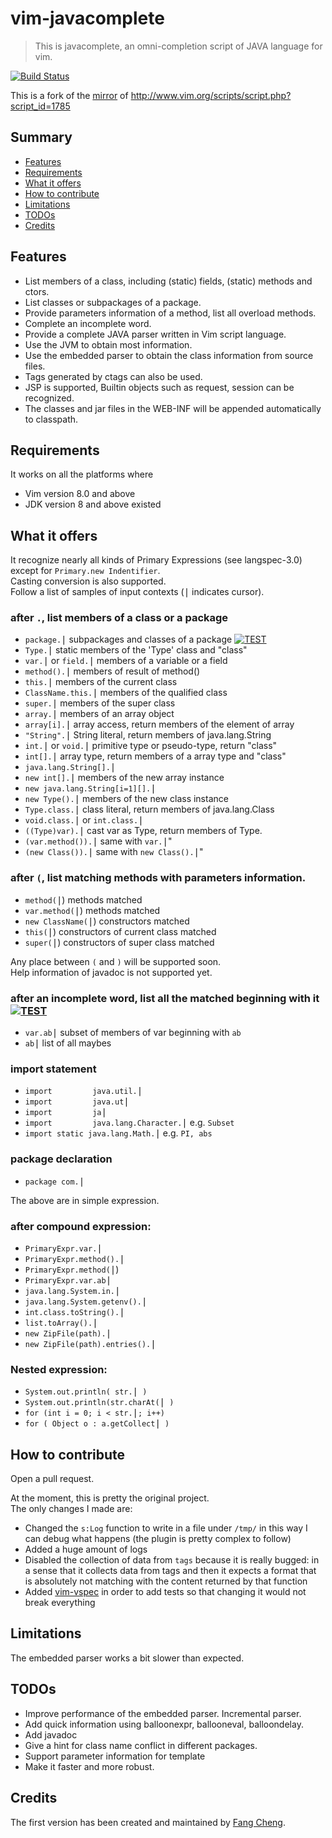 # vim-javacomplete
> This is javacomplete, an omni-completion script of JAVA language for vim.

[![Build Status](https://travis-ci.com/sixro/javacomplete.svg?branch=master)](https://travis-ci.com/sixro/javacomplete)

This is a fork of the [mirror](https://github.com/vim-scripts/javacomplete) of http://www.vim.org/scripts/script.php?script_id=1785


## Summary

  * [Features](#features)
  * [Requirements](#requirements)
  * [What it offers](#what-it-offers)
  * [How to contribute](#how-to-contribute)
  * [Limitations](#limits)
  * [TODOs](#todos)
  * [Credits](#credits)


## <a name="features"></a>Features

  * List members of a class, including (static) fields, (static) methods and ctors.
  * List classes or subpackages of a package.
  * Provide parameters information of a method, list all overload methods.
  * Complete an incomplete word.
  * Provide a complete JAVA parser written in Vim script language.
  * Use the JVM to obtain most information.
  * Use the embedded parser to obtain the class information from source files.
  * Tags generated by ctags can also be used.
  * JSP is supported, Builtin objects such as request, session can be recognized.
  * The classes and jar files in the WEB-INF will be appended automatically to classpath.


## <a name="requirements"></a>Requirements

It works on all the platforms where
  * Vim version 8.0 and above
  * JDK version 8 and above
existed 


## <a name="what-it-offers"></a>What it offers

It recognize nearly all kinds of Primary Expressions (see langspec-3.0) except for `Primary.new Indentifier`.  
Casting conversion is also supported.  
Follow a list of samples of input contexts (<kbd>|</kbd> indicates cursor).


### after `.`, list members of a class or a package

  * `package.`<kbd>|</kbd>                     subpackages and classes of a package [![TEST](https://img.shields.io/badge/x-TEST-brightgreen)](#)
  * `Type.`<kbd>|</kbd>                        static members of the 'Type' class and "class"
  * `var.`<kbd>|</kbd> or `field.`<kbd>|</kbd> members of a variable or a field
  * `method().`<kbd>|</kbd>                    members of result of method()
  * `this.`<kbd>|</kbd>                        members of the current class
  * `ClassName.this.`<kbd>|</kbd>              members of the qualified class
  * `super.`<kbd>|</kbd>                       members of the super class
  * `array.`<kbd>|</kbd>                       members of an array object
  * `array[i].`<kbd>|</kbd>                    array access, return members of the element of array
  * `"String".`<kbd>|</kbd>                    String literal, return members of java.lang.String
  * `int.`<kbd>|</kbd> or `void.`<kbd>|</kbd>  primitive type or pseudo-type, return "class"
  * `int[].`<kbd>|</kbd>                       array type, return members of a array type and "class"
  * `java.lang.String[].`<kbd>|</kbd>
  * `new int[].`<kbd>|</kbd>                   members of the new array instance
  * `new java.lang.String[i=1][].`<kbd>|</kbd>
  * `new Type().`<kbd>|</kbd>                  members of the new class instance 
  * `Type.class.`<kbd>|</kbd>                  class literal, return members of java.lang.Class
  * `void.class.`<kbd>|</kbd> or `int.class.`<kbd>|</kbd>
  * `((Type)var).`<kbd>|</kbd>                 cast var as Type, return members of Type.
  * `(var.method()).`<kbd>|</kbd>              same with `var.`<kbd>|</kbd>"
  * `(new Class()).`<kbd>|</kbd>               same with `new Class().`<kbd>|</kbd>"


### after `(`, list matching methods with parameters information.

  * `method(`<kbd>|</kbd>)                 methods matched
  * `var.method(`<kbd>|</kbd>)           methods matched
  * `new ClassName(`<kbd>|</kbd>)  constructors matched
  * `this(`<kbd>|</kbd>)                        constructors of current class matched
  * `super(`<kbd>|</kbd>)                     constructors of super class matched

Any place between `(` and `)` will be supported soon.  
Help information of javadoc is not supported yet.


### after an incomplete word, list all the matched beginning with it [![TEST](https://img.shields.io/badge/x-TEST-brightgreen)](#)

  * `var.ab`<kbd>|</kbd>  subset of members of var beginning with `ab`
  * `ab`<kbd>|</kbd>      list of all maybes


### import statement

  * `import         java.util.`<kbd>|</kbd>
  * `import         java.ut`<kbd>|</kbd>
  * `import         ja`<kbd>|</kbd>
  * `import         java.lang.Character.`<kbd>|</kbd>        e.g. `Subset`
  * `import static java.lang.Math.`<kbd>|</kbd>        e.g. `PI, abs`


### package declaration

   * `package com.`<kbd>|</kbd>

The above are in simple expression.

### after compound expression:

  * `PrimaryExpr.var.`<kbd>|</kbd>
  * `PrimaryExpr.method().`<kbd>|</kbd>
  * `PrimaryExpr.method(`<kbd>|</kbd>)
  * `PrimaryExpr.var.ab`<kbd>|</kbd>
  * `java.lang.System.in.`<kbd>|</kbd>
  * `java.lang.System.getenv().`<kbd>|</kbd>
  * `int.class.toString().`<kbd>|</kbd>
  * `list.toArray().`<kbd>|</kbd>
  * `new ZipFile(path).`<kbd>|</kbd>
  * `new ZipFile(path).entries().`<kbd>|</kbd>


### Nested expression:

  * `System.out.println( str.`<kbd>|</kbd>` )`
  * `System.out.println(str.charAt(`<kbd>|</kbd>` )`
  * `for (int i = 0; i < str.`<kbd>|</kbd>`; i++)`
  * `for ( Object o : a.getCollect`<kbd>|</kbd>` )`


## <a name="how-to-contribute"></a>How to contribute

Open a pull request.

At the moment, this is pretty the original project.  
The only changes I made are:
  * Changed the `s:Log` function to write in a file under `/tmp/` in this way I can debug what happens (the plugin is pretty complex to follow)
  * Added a huge amount of logs
  * Disabled the collection of data from `tags` because it is really bugged: in a sense that it collects data from tags and then it expects a format that is absolutely not matching with the content returned by that function
  * Added [vim-vspec](https://github.com/kana/vim-vspec) in order to add tests so that changing it would not break everything


## <a name="limits"></a>Limitations

The embedded parser works a bit slower than expected.


## <a name="todos"></a>TODOs

  - Improve performance of the embedded parser. Incremental parser.
  - Add quick information using balloonexpr, ballooneval, balloondelay.
  - Add javadoc
  - Give a hint for class name conflict in different packages.
  - Support parameter information for template
  - Make it faster and more robust.


## <a name="credits"></a>Credits

The first version has been created and maintained by [Fang Cheng](mailto:fangread@yahoo.com.cn).
